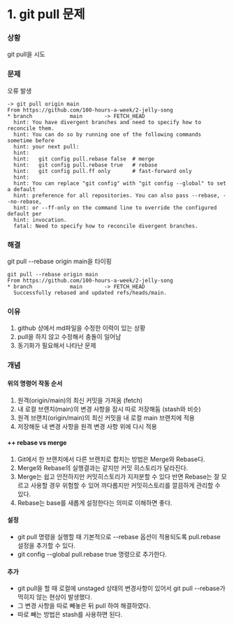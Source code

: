 # 1. git pull 문제

### 상황

git pull을 시도

### 문제

오류 발생

```
-> git pull origin main
From https://github.com/100-hours-a-week/2-jelly-song
* branch            main       -> FETCH_HEAD
  hint: You have divergent branches and need to specify how to reconcile them.
  hint: You can do so by running one of the following commands sometime before
  hint: your next pull:
  hint:
  hint:   git config pull.rebase false  # merge
  hint:   git config pull.rebase true   # rebase
  hint:   git config pull.ff only       # fast-forward only
  hint:
  hint: You can replace "git config" with "git config --global" to set a default
  hint: preference for all repositories. You can also pass --rebase, --no-rebase,
  hint: or --ff-only on the command line to override the configured default per
  hint: invocation.
  fatal: Need to specify how to reconcile divergent branches.
```

### 해결
git pull --rebase origin main을 타이핑
```
git pull --rebase origin main
From https://github.com/100-hours-a-week/2-jelly-song
* branch            main       -> FETCH_HEAD
  Successfully rebased and updated refs/heads/main.
```

### 이유

1. github 상에서 md파일을 수정한 이력이 있는 상황
2. pull을 하지 않고 수정해서 충돌이 일어남
3. 동기화가 필요해서 나타난 문제

### 개념

#### 위의 명령어 작동 순서
1. 원격(origin/main)의 최신 커밋을 가져옴 (fetch)
2. 내 로컬 브랜치(main)의 변경 사항을 잠시 따로 저장해둠 (stash와 비슷)
3. 원격 브랜치(origin/main)의 최신 커밋을 내 로컬 main 브랜치에 적용
4. 저장해둔 내 변경 사항을 원격 변경 사항 위에 다시 적용

#### ++ rebase vs merge

1. Git에서 한 브랜치에서 다른 브랜치로 합치는 방법은 Merge와 Rebase다.
2. Merge와 Rebase의 실행결과는 같지만 커밋 히스토리가 달라진다.
3. Merge는 쉽고 안전하지만 커밋히스토리가 지저분할 수 있다 반면 Rebase는 잘 모르고 사용할 경우 위험할 수 있어 까다롭지만 커밋히스토리를 깔끔하게 관리할 수 있다.
4. Rebase는 base를 새롭게 설정한다는 의미로 이해하면 좋다.

#### 설정
- git pull 명령을 실행할 때 기본적으로 --rebase 옵션이 적용되도록 pull.rebase 설정을 추가할 수 있다.
- git config --global pull.rebase true 명령으로 추가한다.

#### 추가
- git pull을 할 때 로컬에 unstaged 상태의 변경사항이 있어서 git pull --rebase가 먹히지 않는 현상이 발생했다.
- 그 변경 사항을 따로 빼놓은 뒤 pull 하여 해결하였다.
- 따로 빼는 방법은 stash를 사용하면 된다.